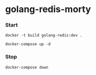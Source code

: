 # golang-redis-morty

### Start

```
docker -t build golang-redis:dev .
```
```
docker-compose up -d
```

### Stop

```
docker-compose down
```